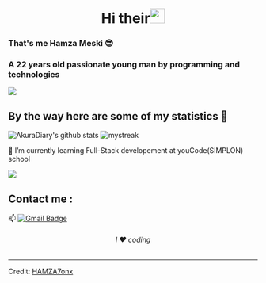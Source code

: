 <h1 align="center">Hi their<img src="https://github.com/souvikguria98/souvikguria98/blob/master/Hi.gif" width="30"> </h1>

### That's me Hamza Meski 😎
### A 22 years old passionate young man by programming and technologies

<a href="https://www.youtube.com/watch?v=dQw4w9WgXcQ"><img src="https://user-images.githubusercontent.com/73097560/115834477-dbab4500-a447-11eb-908a-139a6edaec5c.gif"></a>

## By the way here are some of my statistics 🚀
![AkuraDiary's github stats](https://github-readme-stats.vercel.app/api?username=HAMZA7onx&show_icons=true&theme=tokyonight)
<img src="https://github-readme-streak-stats.herokuapp.com/?user=HAMZA7onx&theme=tokyonight" alt="mystreak"/>

🌱 I’m currently learning Full-Stack developement at youCode(SIMPLON) school

<a href="https://www.youtube.com/watch?v=dQw4w9WgXcQ"><img src="https://user-images.githubusercontent.com/73097560/115834477-dbab4500-a447-11eb-908a-139a6edaec5c.gif"></a>

## Contact me : 
📫 [![Gmail Badge](https://img.shields.io/badge/-meskihamza5@@gmail.com-blue?style=flat-roundedrectangle&logo=Gmail&logoColor=white&link=mailto:meskihamza5@gmail.com)](meskihamza5@gmail.com)

<h6 align="center">I ❤️ coding</h6>

------
Credit: [HAMZA7onx](https://github.com/HAMZA7onx)

<!--
**AkuraDiary/AkuraDIary** is a ✨ _special_ ✨ repository because its `README.md` (this file) appears on your GitHub profile.

Here are some ideas to get you started:

- 🌱 I’m currently learning Full-Stack developement at youCode(SIMPLON)
- 💬 Ask me about ...
- 📫 How to reach me: ...
- 😄 Pronouns: ...
- ⚡ Fun fact: ...
-->
